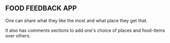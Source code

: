 ## FOOD FEEDBACK APP

One can share what they like the most and what place they get that.

It also has comments sections to add one's choice of places and food-items over others.

